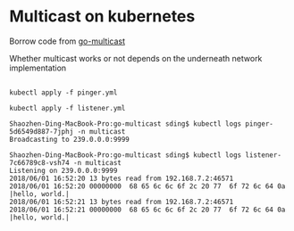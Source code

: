 # Multicast on kubernetes

Borrow code from [go-multicast](https://github.com/dmichael/go-multicast)

Whether multicast works or not depends on the underneath network implementation

##

```
kubectl apply -f pinger.yml
```
```
kubectl apply -f listener.yml
```
```
Shaozhen-Ding-MacBook-Pro:go-multicast sding$ kubectl logs pinger-5d6549d887-7jphj -n multicast
Broadcasting to 239.0.0.0:9999
```
```
Shaozhen-Ding-MacBook-Pro:go-multicast sding$ kubectl logs listener-7c66789c8-vsh74 -n multicast
Listening on 239.0.0.0:9999
2018/06/01 16:52:20 13 bytes read from 192.168.7.2:46571
2018/06/01 16:52:20 00000000  68 65 6c 6c 6f 2c 20 77  6f 72 6c 64 0a           |hello, world.|
2018/06/01 16:52:21 13 bytes read from 192.168.7.2:46571
2018/06/01 16:52:21 00000000  68 65 6c 6c 6f 2c 20 77  6f 72 6c 64 0a           |hello, world.|
```
